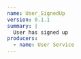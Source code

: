 ```yaml
---
name: User_SignedUp
version: 0.1.1
summary: |
  User has signed up
producers:
  - name: User Service
---
```

